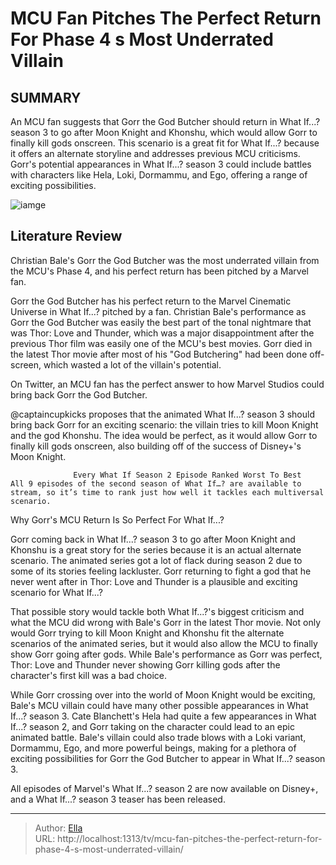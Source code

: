 # MCU Fan Pitches The Perfect Return For Phase 4 s Most Underrated Villain


## SUMMARY 



  An MCU fan suggests that Gorr the God Butcher should return in What If...? season 3 to go after Moon Knight and Khonshu, which would allow Gorr to finally kill gods onscreen.   This scenario is a great fit for What If...? because it offers an alternate storyline and addresses previous MCU criticisms.   Gorr&#39;s potential appearances in What If...? season 3 could include battles with characters like Hela, Loki, Dormammu, and Ego, offering a range of exciting possibilities.  

![iamge](https://static1.srcdn.com/wordpress/wp-content/uploads/wm/2024/01/gorr-the-god-butcher-from-the-comics-and-christian-bale-s-version-in-the-mcu.jpg)

## Literature Review
Christian Bale&#39;s Gorr the God Butcher was the most underrated villain from the MCU&#39;s Phase 4, and his perfect return has been pitched by a Marvel fan.




Gorr the God Butcher has his perfect return to the Marvel Cinematic Universe in What If...? pitched by a fan. Christian Bale&#39;s performance as Gorr the God Butcher was easily the best part of the tonal nightmare that was Thor: Love and Thunder, which was a major disappointment after the previous Thor film was easily one of the MCU&#39;s best movies. Gorr died in the latest Thor movie after most of his &#34;God Butchering&#34; had been done off-screen, which wasted a lot of the villain&#39;s potential.




On Twitter, an MCU fan has the perfect answer to how Marvel Studios could bring back Gorr the God Butcher.


 

@captaincupkicks proposes that the animated What If...? season 3 should bring back Gorr for an exciting scenario: the villain tries to kill Moon Knight and the god Khonshu. The idea would be perfect, as it would allow Gorr to finally kill gods onscreen, also building off of the success of Disney&#43;&#39;s Moon Knight.

                  Every What If Season 2 Episode Ranked Worst To Best   All 9 episodes of the second season of What If…? are available to stream, so it’s time to rank just how well it tackles each multiversal scenario.    


 Why Gorr&#39;s MCU Return Is So Perfect For What If...? 
          




Gorr coming back in What If...? season 3 to go after Moon Knight and Khonshu is a great story for the series because it is an actual alternate scenario. The animated series got a lot of flack during season 2 due to some of its stories feeling lackluster. Gorr returning to fight a god that he never went after in Thor: Love and Thunder is a plausible and exciting scenario for What If...?

That possible story would tackle both What If...?&#39;s biggest criticism and what the MCU did wrong with Bale&#39;s Gorr in the latest Thor movie. Not only would Gorr trying to kill Moon Knight and Khonshu fit the alternate scenarios of the animated series, but it would also allow the MCU to finally show Gorr going after gods. While Bale&#39;s performance as Gorr was perfect, Thor: Love and Thunder never showing Gorr killing gods after the character&#39;s first kill was a bad choice.

While Gorr crossing over into the world of Moon Knight would be exciting, Bale&#39;s MCU villain could have many other possible appearances in What If...? season 3. Cate Blanchett&#39;s Hela had quite a few appearances in What If...? season 2, and Gorr taking on the character could lead to an epic animated battle. Bale&#39;s villain could also trade blows with a Loki variant, Dormammu, Ego, and more powerful beings, making for a plethora of exciting possibilities for Gorr the God Butcher to appear in What If...? season 3.






All episodes of Marvel&#39;s What If...? season 2 are now available on Disney&#43;, and a What If...? season 3 teaser has been released.






---

> Author: [Ella](https://instagram.hk.cn/)  
> URL: http://localhost:1313/tv/mcu-fan-pitches-the-perfect-return-for-phase-4-s-most-underrated-villain/  


